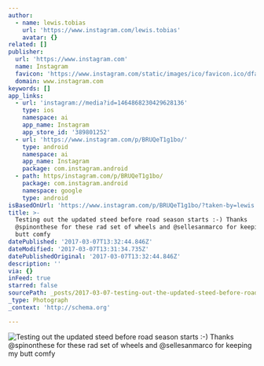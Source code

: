 ```yaml
---
author:
  - name: lewis.tobias
    url: 'https://www.instagram.com/lewis.tobias'
    avatar: {}
related: []
publisher:
  url: 'https://www.instagram.com'
  name: Instagram
  favicon: 'https://www.instagram.com/static/images/ico/favicon.ico/dfa85bb1fd63.ico'
  domain: www.instagram.com
keywords: []
app_links:
  - url: 'instagram://media?id=1464868230429628136'
    type: ios
    namespace: ai
    app_name: Instagram
    app_store_id: '389801252'
  - url: 'https://www.instagram.com/p/BRUQeT1g1bo/'
    type: android
    namespace: ai
    app_name: Instagram
    package: com.instagram.android
  - path: https/instagram.com/p/BRUQeT1g1bo/
    package: com.instagram.android
    namespace: google
    type: android
isBasedOnUrl: 'https://www.instagram.com/p/BRUQeT1g1bo/?taken-by=lewis.tobias'
title: >-
  Testing out the updated steed before road season starts :-) Thanks
  @spinonthese for these rad set of wheels and @sellesanmarco for keeping my
  butt comfy
datePublished: '2017-03-07T13:32:44.846Z'
dateModified: '2017-03-07T13:31:34.735Z'
datePublishedOriginal: '2017-03-07T13:32:44.846Z'
description: ''
via: {}
inFeed: true
starred: false
sourcePath: _posts/2017-03-07-testing-out-the-updated-steed-before-road-season-starts-.md
_type: Photograph
_context: 'http://schema.org'

---
```

![Testing out the updated steed before road season starts :-) Thanks @spinonthese for these rad set of wheels and @sellesanmarco for keeping my butt comfy](https://scontent.cdninstagram.com/t51.2885-15/s640x640/sh0.08/e35/17125361_209402439542155_6623162440303509504_n.jpg)